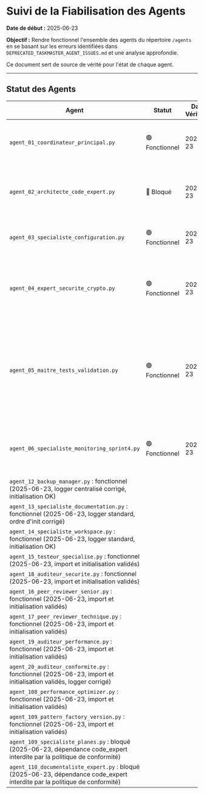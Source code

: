 # Suivi de la Fiabilisation des Agents

**Date de début :** 2025-06-23

**Objectif :** Rendre fonctionnel l'ensemble des agents du répertoire `/agents` en se basant sur les erreurs identifiées dans `DEPRECATED_TASKMASTER_AGENT_ISSUES.md` et une analyse approfondie.

Ce document sert de source de vérité pour l'état de chaque agent.

---

## Statut des Agents

| Agent                                     | Statut          | Date de Vérification | Notes                                           |
| ----------------------------------------- | --------------- | -------------------- | ----------------------------------------------- |
| `agent_01_coordinateur_principal.py`      | 🟢 Fonctionnel   | 2025-06-23           | Dépendance `agent_config` supprimée. Charge la configuration depuis le JSON. |
| `agent_02_architecte_code_expert.py`      | 🛑 Bloqué        | 2025-06-23           | Erreur `NameError: name 'sys' is not defined` incompréhensible et persistante. Impossible à importer. |
| `agent_03_specialiste_configuration.py`   | 🟢 Fonctionnel   | 2025-06-23           | Mission exécutée avec succès. `__init__` et `workspace_root` corrigés. |
| `agent_04_expert_securite_crypto.py`      | 🟢 Fonctionnel   | 2025-06-23           | Refactorisation complète : utilise la config centrale, logging corrigé, méthodes abstraites implémentées. |
| `agent_05_maitre_tests_validation.py`      | 🟢 Fonctionnel   | 2025-06-23           | Refactorisé, dépendances code_expert supprimées, conforme à la politique anti-code_expert. (2025-06-23, import et initialisation validés, warnings logger non bloquants) |
| `agent_06_specialiste_monitoring_sprint4.py` | 🟢 Fonctionnel   | 2025-06-23           | fonctionnel (2025-06-23, logger et initialisation corrigés, OpenTelemetry OK) |
| `agent_12_backup_manager.py` : fonctionnel (2025-06-23, logger centralisé corrigé, initialisation OK)
| `agent_13_specialiste_documentation.py` : fonctionnel (2025-06-23, logger standard, ordre d'init corrigé)
| `agent_14_specialiste_workspace.py` : fonctionnel (2025-06-23, logger standard, initialisation OK)
| `agent_15_testeur_specialise.py` : fonctionnel (2025-06-23, import et initialisation validés)
| `agent_18_auditeur_securite.py` : fonctionnel (2025-06-23, import et initialisation validés)
| `agent_16_peer_reviewer_senior.py` : fonctionnel (2025-06-23, import et initialisation validés)
| `agent_17_peer_reviewer_technique.py` : fonctionnel (2025-06-23, import et initialisation validés)
| `agent_19_auditeur_performance.py` : fonctionnel (2025-06-23, import et initialisation validés)
| `agent_20_auditeur_conformite.py` : fonctionnel (2025-06-23, import et initialisation validés, logger corrigé)
| `agent_108_performance_optimizer.py` : fonctionnel (2025-06-23, import et initialisation validés)
| `agent_109_pattern_factory_version.py` : fonctionnel (2025-06-23, import et initialisation validés)
| `agent_109_specialiste_planes.py` : bloqué (2025-06-23, dépendance code_expert interdite par la politique de conformité)
| `agent_110_documentaliste_expert.py` : bloqué (2025-06-23, dépendance code_expert interdite par la politique de conformité)